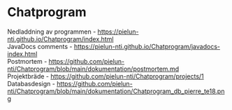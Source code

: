 # Chatprogram

Nedladdning av programmen - https://pielun-nti.github.io/Chatprogram/index.html
<br>
JavaDocs comments - https://pielun-nti.github.io/Chatprogram/javadocs-index.html
<br>
Postmortem - https://github.com/pielun-nti/Chatprogram/blob/main/dokumentation/postmortem.md
<br>
Projektbräde - https://github.com/pielun-nti/Chatprogram/projects/1
<br>
Databasdesign - https://github.com/pielun-nti/Chatprogram/blob/main/dokumentation/Chatprogram_db_pierre_te18.png
